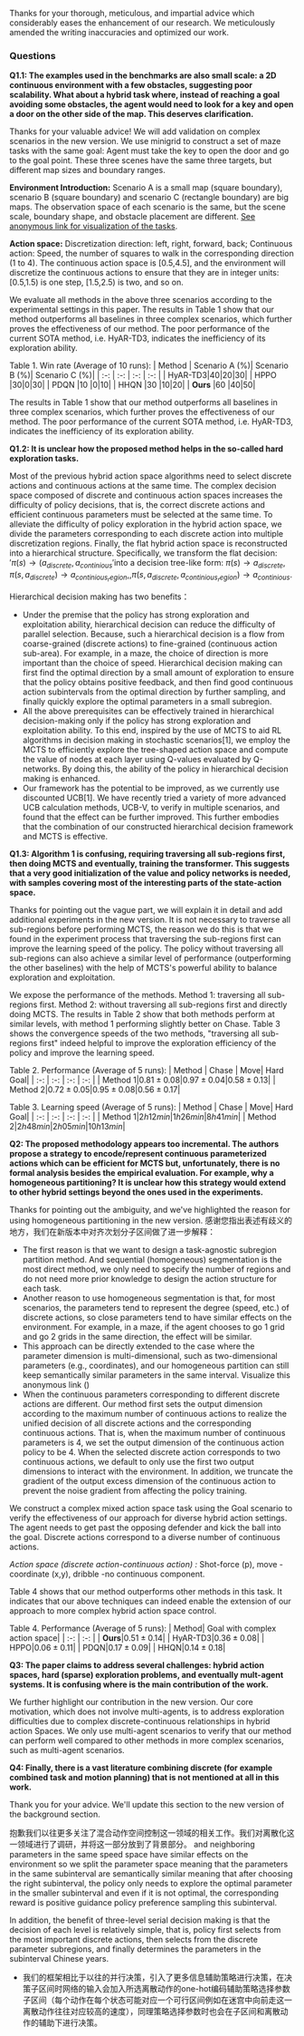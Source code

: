 Thanks for your thorough, meticulous, and impartial advice which considerably eases the enhancement of our research. We meticulously amended the writing inaccuracies and optimized our work.

### Questions
**Q1.1: The examples used in the benchmarks are also small scale: a 2D continuous environment with a few obstacles, suggesting poor scalability. What about a hybrid task where, instead of reaching a goal avoiding some obstacles, the agent would need to look for a key and open a door on the other side of the map. This deserves clarification.**

Thanks for your valuable advice! We will add validation on complex scenarios in the new version. We use minigrid to construct a set of maze tasks with the same goal: Agent must take the key to open the door and go to the goal point. These three scenes have the same three targets, but different map sizes and boundary ranges.

**Environment Introduction:** Scenario A is a small map (square boundary), scenario B (square boundary) and scenario C (rectangle boundary) are big maps. The observation space of each scenario is the same, but the scene scale, boundary shape, and obstacle placement are different. [See anonymous link for visualization of the tasks](https://anonymous.4open.science/r/ICML_reviewer_3-0622/README.md). 

**Action space:** Discretization direction: left, right, forward, back; Continuous action: Speed, the number of squares to walk in the corresponding direction (1 to 4). The continuous action space is [0.5,4.5], and the environment will discretize the continuous actions to ensure that they are in integer units: [0.5,1.5) is one step, [1.5,2.5) is two, and so on.

We evaluate all methods in the above three scenarios according to the experimental settings in this paper. The results in Table 1 show that our method outperforms all baselines in three complex scenarios, which further proves the effectiveness of our method. The poor performance of the current SOTA method, i.e. HyAR-TD3, indicates the inefficiency of its exploration ability.

Table 1. Win rate (Average of 10 runs):
| Method      | Scenario A (%)| Scenario B (%)| Scenario C (%)|
| :-: | :-: | :-: | :-: |
| HyAR-TD3|$40$|$20$|$30$|
| HPPO |$30$|$0$|$30$|
| PDQN |$10$ |$0$|$10$|
| HHQN |$30$ |$10$|$20$|
| **Ours** |$60$ |$40$|$50$|

The results in Table 1 show that our method outperforms all baselines in three complex scenarios, which further proves the effectiveness of our method. The poor performance of the current SOTA method, i.e. HyAR-TD3, indicates the inefficiency of its exploration ability.

**Q1.2: It is unclear how the proposed method helps in the so-called hard exploration tasks.** 

Most of the previous hybrid action space algorithms need to select discrete actions and continuous actions at the same time. The complex decision space composed of discrete and continuous action spaces increases the difficulty of policy decisions, that is, the correct discrete actions and efficient continuous parameters must be selected at the same time. To alleviate the difficulty of policy exploration in the hybrid action space, we divide the parameters corresponding to each discrete action into multiple discretization regions. Finally, the flat hybrid action space is reconstructed into a hierarchical structure. Specifically, we transform the flat decision: $' \pi(s)\to (a_{discrete},a_{continious} '$into a decision tree-like form: $`\pi(s)\to a_{discrete},\pi(s,a_{discrete})\to a_{continious_region},,\pi(s,a_{discrete},a_{continious_region})\to  a_{continious}`$.

Hierarchical decision making has two benefits：
- Under the premise that the policy has strong exploration and exploitation ability, hierarchical decision can reduce the difficulty of parallel selection. Because, such a hierarchical decision is a flow from coarse-grained (discrete actions) to fine-grained (continuous action sub-area). For example, in a maze, the choice of direction is more important than the choice of speed. Hierarchical decision making can first find the optimal direction by a small amount of exploration to ensure that the policy obtains positive feedback, and then find good continuous action subintervals from the optimal direction by further sampling, and finally quickly explore the optimal parameters in a small subregion.
- All the above prerequisites can be effectively trained in hierarchical decision-making only if the policy has strong exploration and exploitation ability. To this end, inspired by the use of MCTS to aid RL algorithms in decision making in stochastic scenarios[1], we employ the MCTS to efficiently explore the tree-shaped action space and compute the value of nodes at each layer using Q-values evaluated by Q-networks. By doing this, the ability of the policy in hierarchical decision making is enhanced. 
- Our framework has the potential to be improved, as we currently use discounted UCB[1]. We have recently tried a variety of more advanced UCB calculation methods, UCB-V, to verify in multiple scenarios, and found that the effect can be further improved. This further embodies that the combination of our constructed hierarchical decision framework and MCTS is effective.

**Q1.3: Algorithm 1 is confusing, requiring traversing all sub-regions first, then doing MCTS and eventually, training the transformer. This suggests that a very good initialization of the value and policy networks is needed, with samples covering most of the interesting parts of the state-action space.** 

Thanks for pointing out the vague part, we will explain it in detail and add additional experiments in the new version. It is not necessary to traverse all sub-regions before performing MCTS, the reason we do this is that we found in the experiment process that traversing the sub-regions first can improve the learning speed of the policy. The policy without traversing all sub-regions can also achieve a similar level of performance (outperforming the other baselines) with the help of MCTS's powerful ability to balance exploration and exploitation. 

We expose the performance of the methods. Method 1: traversing all sub-regions first. Method 2:  without traversing all sub-regions first and directly doing MCTS. The results in Table 2 show that both methods perform at similar levels, with method 1 performing slightly better on Chase. Table 3 shows the convergence speeds of the two methods, "traversing all sub-regions first" indeed helpful to improve the exploration efficiency of the policy and improve the learning speed.

Table 2. Performance (Average of 5 runs):
| Method      | Chase | Move| Hard Goal|
| :-: | :-: | :-: | :-: |
| Method 1|$0.81\pm 0.08$|$0.97\pm 0.04$|$0.58\pm 0.13$|
| Method 2|$0.72\pm 0.05$|$0.95\pm 0.08$|$0.56\pm 0.17$|

Table 3. Learning speed (Average of 5 runs):
| Method      | Chase | Move| Hard Goal|
| :-: | :-: | :-: | :-: |
| Method 1|$2h12min$|$1h26min$|$8h41min$|
| Method 2|$2h48min$|$2h05min$|$10h13min$|

**Q2: The proposed methodology appears too incremental. The authors propose a strategy to encode/represent continuous parameterized actions which can be efficient for MCTS but, unfortunately, there is no formal analysis besides the empirical evaluation. For example, why a homogeneous partitioning? It is unclear how this strategy would extend to other hybrid settings beyond the ones used in the experiments.**

Thanks for pointing out the ambiguity, and we've highlighted the reason for using homogeneous partitioning in the new version.
感谢您指出表述有歧义的地方，我们在新版本中对齐次划分子区间做了进一步解释：
- The first reason is that we want to design a task-agnostic subregion partition method. And sequential (homogeneous) segmentation is the most direct method, we only need to specify the number of regions and do not need more prior knowledge to design the action structure for each task.
- Another reason to use homogeneous segmentation is that, for most scenarios, the parameters tend to represent the degree (speed, etc.) of discrete actions, so close parameters tend to have similar effects on the environment. For example, in a maze, if the agent chooses to go 1 grid and go 2 grids in the same direction, the effect will be similar.
- This approach can be directly extended to the case where the parameter dimension is multi-dimensional, such as two-dimensional parameters (e.g., coordinates), and our homogeneous partition can still keep semantically similar parameters in the same interval. Visualize this anonymous link ()
- When the continuous parameters corresponding to different discrete actions are different. Our method first sets the output dimension according to the maximum number of continuous actions to realize the unified decision of all discrete actions and the corresponding continuous actions. That is, when the maximum number of continuous parameters is 4, we set the output dimension of the continuous action policy to be 4. When the selected discrete action corresponds to two continuous actions, we default to only use the first two output dimensions to interact with the environment.  In addition, we truncate the gradient of the output excess dimension of the continuous action to prevent the noise gradient from affecting the policy training.

We construct a complex mixed action space task using the Goal scenario to verify the effectiveness of our approach for diverse hybrid action settings. The agent needs to get past the opposing defender and kick the ball into the goal. Discrete actions correspond to a diverse number of continuous actions.

*Action space (discrete action-continuous action) :* Shot-force (p), move -coordinate (x,y), dribble -no continuous component. 

Table 4 shows that our method outperforms other methods in this task. It indicates that our above techniques can indeed enable the extension of our approach to more complex hybrid action space control.

Table 4. Performance (Average of 5 runs):
| Method| Goal with complex action space|
| :-: | :-: |
| **Ours**|$0.51\pm 0.14$|
| HyAR-TD3|$0.36\pm 0.08$|
| HPPO|$0.06\pm 0.11$|
| PDQN|$0.17\pm 0.09$|
| HHQN|$0.14\pm 0.18$|

**Q3: The paper claims to address several challenges: hybrid action spaces, hard (sparse) exploration problems, and eventually mult-agent systems. It is confusing where is the main contribution of the work.**

We further highlight our contribution in the new version. Our core motivation, which does not involve multi-agents, is to address exploration difficulties due to complex discrete-continuous relationships in hybrid action Spaces. We only use multi-agent scenarios to verify that our method can perform well compared to other methods in more complex scenarios, such as multi-agent scenarios.

**Q4: Finally, there is a vast literature combining discrete (for example combined task and motion planning) that is not mentioned at all in this work.**

Thank you for your advice. We'll update this section to the new version of the background section.

抱歉我们以往更多关注了混合动作空间控制这一领域的相关工作。我们对离散化这一领域进行了调研，并将这一部分放到了背景部分。
and neighboring parameters in the same speed space have similar effects on the environment so we split the parameter space meaning that the parameters in the same subinterval are semantically similar meaning that after choosing the right subinterval, the policy only needs to explore the optimal parameter in the smaller subinterval and even if it is not optimal, the corresponding reward is positive guidance policy preference sampling this subinterval.

In addition, the benefit of three-level serial decision making is that the decision of each level is relatively simple, that is, policy first selects from the most important discrete actions, then selects from the discrete parameter subregions, and finally determines the parameters in the subinterval Chinese years.
- 我们的框架相比于以往的并行决策，引入了更多信息辅助策略进行决策，在决策子区间时网络的输入会加入所选离散动作的one-hot编码辅助策略选择参数子区间（每个动作在每个状态可能对应一个可行区间例如在迷宫中向前走这一离散动作往往对应较高的速度），同理策略选择参数时也会在子区间和离散动作的辅助下进行决策。
